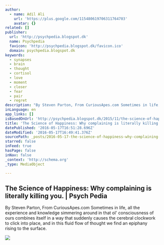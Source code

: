 ```yaml
---
author:
  - name: Adil Ali
    url: 'https://plus.google.com/115480619706311764703'
    avatar: {}
related: []
publisher:
  url: 'http://psychpedia.blogspot.dk'
  name: Psychpedia
  favicon: 'http://psychpedia.blogspot.dk/favicon.ico'
  domain: psychpedia.blogspot.dk
keywords:
  - synapses
  - brain
  - thought
  - cortisol
  - love
  - moment
  - closer
  - fear
  - pair
  - regret
description: "By Steven Parton, From CuriousApes.com Sometimes in life, all the experience and knowledge simmering around in that ol' consciousness of ours combines itself in a way that suddenly causes the cerebral clockwork to click into place, and in this fluid flow of thought we find an epiphany rising to the surface."
inLanguage: en
app_links: []
isBasedOnUrl: 'http://psychpedia.blogspot.dk/2015/11/the-science-of-happiness-why.html'
title: 'The Science of Happiness: Why complaining is literally killing you. | Psych Pedia'
datePublished: '2016-05-17T16:51:28.696Z'
dateModified: '2016-05-17T16:49:41.376Z'
sourcePath: _posts/2016-05-17-the-science-of-happiness-why-complaining-is-literally-killi.md
starred: false
inFeed: true
hasPage: false
inNav: false
_context: 'http://schema.org'
_type: MediaObject

---
```

<article style=""><h1>The Science of Happiness: Why complaining is literally killing you. | Psych Pedia</h1><p>By Steven Parton, From CuriousApes.com Sometimes in life, all the experience and knowledge simmering around in that ol' consciousness of ours combines itself in a way that suddenly causes the cerebral clockwork to click into place, and in this fluid flow of thought we find an epiphany rising to the surface.</p><img src="http://blog.clarity.fm/wp-content/uploads/2012/11/quality-friends.jpg" /></article>